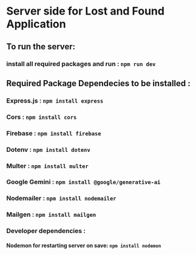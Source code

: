 # Server side for Lost and Found Application

## To run the server:
### install all required packages and run : `npm run dev`

## Required Package Dependecies to be installed :

### Express.js : `npm install express`
### Cors : `npm install cors`
### Firebase : `npm install firebase`
### Dotenv : `npm install dotenv`
### Multer : `npm install multer`
### Google Gemini : `npm install @google/generative-ai`
### Nodemailer : `npm install nodemailer`
### Mailgen : `npm install mailgen`


### Developer dependencies :
#### Nodemon for restarting server on save: `npm install nodemon`

